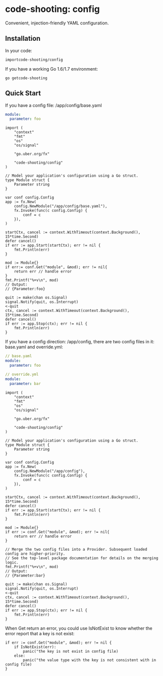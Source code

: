 # code-shooting: config 

Convenient, injection-friendly YAML configuration.

## Installation

In your code:
```golang
importcode-shooting/config
```

If you have a working Go 1.6/1.7 environment:
```shell
go getcode-shooting
```

## Quick Start
If you have a config file: /app/config/base.yaml
```yaml
module:
  parameter: foo
````

```golang
import (
	"context"
	"fmt"
	"os"
	"os/signal"

	"go.uber.org/fx"

	"code-shooting/config"
)

// Model your application's configuration using a Go struct.
type Module struct {
	Parameter string
}

var conf config.Config
app := fx.New(
	config.NewModule("/app/config/base.yaml"),
	fx.Invoke(func(c config.Config) {
		conf = c
	}),
)

startCtx, cancel := context.WithTimeout(context.Background(), 15*time.Second)
defer cancel()
if err := app.Start(startCtx); err != nil {
	fmt.Println(err)
}

mod := Module{}
if err:= conf.Get("module", &mod); err != nil{
	return err // handle error
}
fmt.Printf("%+v\n", mod)
// Output:
// {Parameter:foo}

quit := make(chan os.Signal)
signal.Notify(quit, os.Interrupt)
<-quit
ctx, cancel := context.WithTimeout(context.Background(), 15*time.Second)
defer cancel()
if err := app.Stop(ctx); err != nil {
	fmt.Println(err)
}

```

If you have a config direction: /app/config, there are two config files in it: base.yaml and override.yml:
```yaml
// base.yaml
module:
  parameter: foo
````
```yaml
// override.yml
module:
  parameter: bar
````

```golang
import (
	"context"
	"fmt"
	"os"
	"os/signal"

	"go.uber.org/fx"

	"code-shooting/config"
)

// Model your application's configuration using a Go struct.
type Module struct {
	Parameter string
}

var conf config.Config
app := fx.New(
	config.NewModule("/app/config"),
	fx.Invoke(func(c config.Config) {
		conf = c
	}),
)

startCtx, cancel := context.WithTimeout(context.Background(), 15*time.Second)
defer cancel()
if err := app.Start(startCtx); err != nil {
	fmt.Println(err)
}

mod := Module{}
if err := conf.Get("module", &mod); err != nil{
	return err // handle error
}

// Merge the two config files into a Provider. Subsequent loaded config are higher-priority.
// See the top-level package documentation for details on the merging logic.
fmt.Printf("%+v\n", mod)
// Output:
// {Parameter:bar}

quit := make(chan os.Signal)
signal.Notify(quit, os.Interrupt)
<-quit
ctx, cancel := context.WithTimeout(context.Background(), 15*time.Second)
defer cancel()
if err := app.Stop(ctx); err != nil {
	fmt.Println(err)
}

```
When Get return an error, you could use IsNotExist to know whether the error report that a key is not exist:
```
if err := conf.Get("module", &mod); err != nil {
	if IsNotExist(err):
		panic("the key is not exist in config file)
	else:
		panic("the value type with the key is not consistent with in config file)
}
```